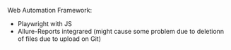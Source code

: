 Web Automation Framework:
- Playwright with JS
- Allure-Reports integrared (might cause some problem due to deletionn of files due to upload on Git)
